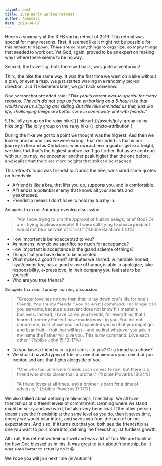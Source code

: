 ```yaml
---
layout: post
title: ICFB early Spring retreat
author: Annamari
date: 2019-04-07
---
```


Here's a summary of the ICFB spring retreat of 2019. This retreat was special for many reasons. First, it seemed like it might not be possible for this retreat to happen. There are so many things to organize, so many things that needed to work out. Yet God, again, proved to be an expert on making ways where there seems to be no way.

Second, the travelling, both there and back, was quite adventurous!

Third, the hike the same way. It was the first time we went on a hike without a plan, or even a map. We just started walking in a randomly picked direction, and 11 kilometers later, we got back somehow.

One person that attended said: _"This year's retreat was so special for many reasons. The rain did not stop us from embarking on a 5-hour hike that would have us slipping and sliding. But this hike reminded us that, just like life, challenging things are better done in community and with friends."_

![The jolly group on the rainy hike]({{ site.url }}/assets/jolly-group-rainy-hike.png)
The jolly group on the rainy hike
{: .photo-attribution }

During the hike we got to a point we thought was the highest. And then we looked around and saw we were wrong. That reminded us that in our journey in life and as Christians, when we achieve a goal or get to a height, we think that that's the highest and we can't go further. But as we continue with our journey, we encounter another peak higher than the one before, and realise that there are more heights that still can be reached.

This retreat's topic was friendship.  During the hike, we shared some quotes on friendship.

- A friend is like a bra, that lifts you up, supports you, and is comfortable.
- A friend is a potential enemy that knows all your secrets and weaknesses.
- Friendship means I don't have to hold my tummy in.

Snippets from our Saturday evening discussion.

> "Am I now trying to win the approval of human beings, or of God? Or am I trying to please people? If I were still trying to please people, I would not be a servant of Christ." {%bible Galatians 1:10%}

- How important is being accepted to you?
- As humans, why do we sacrifice so much for acceptance?
- How important is acceptance in the grand scheme of things?
- Things that you have done to be accepted.
- What makes a good friend?
  attributes we shared: vulnerable, honest, loyal/committed, has a good sense of humor, is able to apologize, take responsibility, express love, in their company you feel safe to be yourself
- Who are you true friends?

Snippets from our Sunday morning discussion.

> "Greater love has no one than this: to lay down one's life for one's friends. You are my friends if you do what I command. I no longer call you servants, because a servant does not know his master's business. Instead, I have called you friends, for everything that I learned from my Father I have made known to you. You did not choose me, but I chose you and appointed you so that you might go and bear fruit --fruit that will last-- and so that whatever you ask in my name the Father will give you. This is my command: Love each other." {%bible John 15:13-17%}

- Do you have a friend who is just similar to you? Or a friend you chose?
- We should have 3 types of friends: one that mentors you, one that you mentor, and one that fights alongside of you

> "One who has unreliable friends soon comes to ruin, but there is a friend who sticks closer than a brother." {%bible Proverbs 18:24%}

> "A friend loves at all times, and a brother is born for a time of adversity." {%bible Proverbs 17:17%}

We also talked about defining relationships, friendship. We all have friendships of different levels of commitment. Defining where we stand might be scary and awkward, but also very beneficial. If the other person doesn't see the friendship at the same level as you do, then it saves time, energy we would pour into it, and saves you from the pain of unmet expectations. And also, if it turns out that you both see the friendship as one you want to pour more into, defining the friendship just furthers growth.

All in all, this retreat worked out well and was a lot of fun. We are thankful for how God blessed us in this. It was great to talk about friendship, but it was even better to actually do it 😃

We hope you will join next time (in Autumn)!
